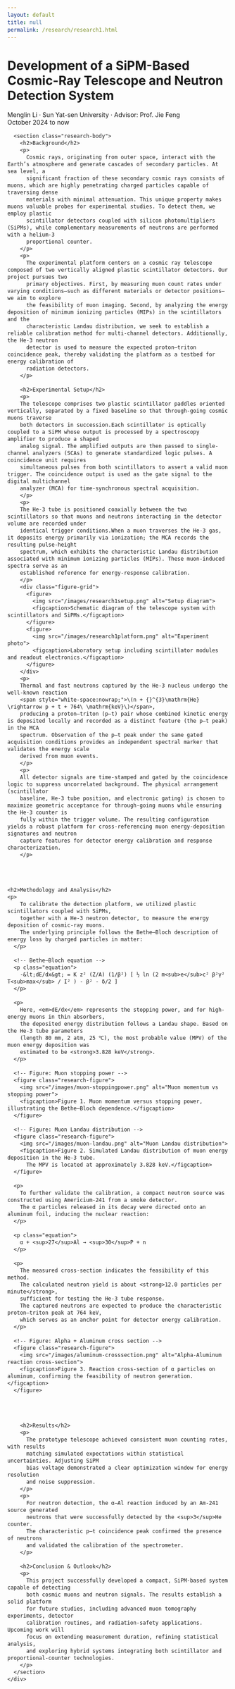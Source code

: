 ```yaml
---
layout: default
title: null
permalink: /research/research1.html
---
```


<html lang="en">
<head>
  <meta charset="UTF-8">
  <title>Cosmic-Ray Telescope and Neutron Signal Detection</title>
  <link rel="stylesheet" href="research.css">
  <!-- MathJax -->
  <script src="https://polyfill.io/v3/polyfill.min.js?features=es6"></script>
  <script id="MathJax-script" async
    src="https://cdn.jsdelivr.net/npm/mathjax@3/es5/tex-mml-chtml.js">
  </script>
</head>
<body>
  <div id="research-detail">
    <div class="content-card">
      <h1 class="page__title">
        Development of a SiPM-Based Cosmic-Ray Telescope and Neutron Detection System
      </h1>
      <p class="meta">
        Menglin Li · Sun Yat-sen University · Advisor: Prof. Jie Feng<br>
        October 2024 to now
      </p>
      
      <section class="research-body">
        <h2>Background</h2>
        <p>
          Cosmic rays, originating from outer space, interact with the Earth’s atmosphere and generate cascades of secondary particles. At sea level, a 
          significant fraction of these secondary cosmic rays consists of muons, which are highly penetrating charged particles capable of traversing dense 
          materials with minimal attenuation. This unique property makes muons valuable probes for experimental studies. To detect them, we employ plastic 
          scintillator detectors coupled with silicon photomultipliers (SiPMs), while complementary measurements of neutrons are performed with a helium-3 
          proportional counter. 
        </p>
        <p>
          The experimental platform centers on a cosmic ray telescope composed of two vertically aligned plastic scintillator detectors. Our project pursues two 
          primary objectives. First, by measuring muon count rates under varying conditions—such as different materials or detector positions—we aim to explore 
          the feasibility of muon imaging. Second, by analyzing the energy deposition of minimum ionizing particles (MIPs) in the scintillators and the 
          characteristic Landau distribution, we seek to establish a reliable calibration method for multi-channel detectors. Additionally, the He-3 neutron 
          detector is used to measure the expected proton–triton coincidence peak, thereby validating the platform as a testbed for energy calibration of 
          radiation detectors.
        </p>

        <h2>Experimental Setup</h2>
        <p>
        The telescope comprises two plastic scintillator paddles oriented vertically, separated by a fixed baseline so that through-going cosmic muons traverse 
        both detectors in succession.Each scintillator is optically coupled to a SiPM whose output is processed by a spectroscopy amplifier to produce a shaped 
        analog signal. The amplified outputs are then passed to single-channel analyzers (SCAs) to generate standardized logic pulses. A coincidence unit requires 
        simultaneous pulses from both scintillators to assert a valid muon trigger. The coincidence output is used as the gate signal to the digital multichannel 
        analyzer (MCA) for time-synchronous spectral acquisition.
        </p>
        <p>
        The He-3 tube is positioned coaxially between the two scintillators so that muons and neutrons interacting in the detector volume are recorded under 
        identical trigger conditions.When a muon traverses the He-3 gas, it deposits energy primarily via ionization; the MCA records the resulting pulse-height 
        spectrum, which exhibits the characteristic Landau distribution associated with minimum ionizing particles (MIPs). These muon-induced spectra serve as an 
        established reference for energy-response calibration.
        </p>
        <div class="figure-grid">
          <figure>
            <img src="/images/research1setup.png" alt="Setup diagram">
            <figcaption>Schematic diagram of the telescope system with scintillators and SiPMs.</figcaption>
          </figure>
          <figure>
            <img src="/images/research1platform.png" alt="Experiment photo">
            <figcaption>Laboratory setup including scintillator modules and readout electronics.</figcaption>
          </figure>
        </div>
        <p>
        Thermal and fast neutrons captured by the He-3 nucleus undergo the well-known reaction
        <span style="white-space:nowrap;">\(n + {}^{3}\mathrm{He} \rightarrow p + t + 764\ \mathrm{keV}\)</span>,
        producing a proton–triton (p–t) pair whose combined kinetic energy is deposited locally and recorded as a distinct feature (the p–t peak) in the MCA 
        spectrum. Observation of the p–t peak under the same gated acquisition conditions provides an independent spectral marker that validates the energy scale 
        derived from muon events.
        </p>
        <p>
        All detector signals are time-stamped and gated by the coincidence logic to suppress uncorrelated background. The physical arrangement (scintillator 
        baseline, He-3 tube position, and electronic gating) is chosen to maximize geometric acceptance for through-going muons while ensuring the He-3 counter is 
        fully within the trigger volume. The resulting configuration yields a robust platform for cross-referencing muon energy-deposition signatures and neutron 
        capture features for detector energy calibration and response characterization.
        </p>




    <h2>Methodology and Analysis</h2>
    <p>
        To calibrate the detection platform, we utilized plastic scintillators coupled with SiPMs, 
        together with a He-3 neutron detector, to measure the energy deposition of cosmic-ray muons. 
        The underlying principle follows the Bethe–Bloch description of energy loss by charged particles in matter:
      </p>

      <!-- Bethe–Bloch equation -->
      <p class="equation">
        -&lt;dE/dx&gt; = K z² (Z/A) (1/β²) [ ½ ln (2 m<sub>e</sub>c² β²γ² T<sub>max</sub> / I² ) - β² - δ/2 ]
      </p>

      <p>
        Here, <em>dE/dx</em> represents the stopping power, and for high-energy muons in thin absorbers, 
        the deposited energy distribution follows a Landau shape. Based on the He-3 tube parameters 
        (length 80 mm, 2 atm, 25 ℃), the most probable value (MPV) of the muon energy deposition was 
        estimated to be <strong>3.828 keV</strong>.
      </p>

      <!-- Figure: Muon stopping power -->
      <figure class="research-figure">
        <img src="/images/muon-stoppingpower.png" alt="Muon momentum vs stopping power">
        <figcaption>Figure 1. Muon momentum versus stopping power, illustrating the Bethe–Bloch dependence.</figcaption>
      </figure>

      <!-- Figure: Muon Landau distribution -->
      <figure class="research-figure">
        <img src="/images/muon-landau.png" alt="Muon Landau distribution">
        <figcaption>Figure 2. Simulated Landau distribution of muon energy deposition in the He-3 tube. 
          The MPV is located at approximately 3.828 keV.</figcaption>
      </figure>

      <p>
        To further validate the calibration, a compact neutron source was constructed using Americium-241 from a smoke detector. 
        The α particles released in its decay were directed onto an aluminum foil, inducing the nuclear reaction:
      </p>

      <p class="equation">
        α + <sup>27</sup>Al → <sup>30</sup>P + n
      </p>

      <p>
        The measured cross-section indicates the feasibility of this method. 
        The calculated neutron yield is about <strong>12.0 particles per minute</strong>, 
        sufficient for testing the He-3 tube response. 
        The captured neutrons are expected to produce the characteristic proton–triton peak at 764 keV, 
        which serves as an anchor point for detector energy calibration.
      </p>

      <!-- Figure: Alpha + Aluminum cross section -->
      <figure class="research-figure">
        <img src="/images/aluminum-crosssection.png" alt="Alpha-Aluminum reaction cross-section">
        <figcaption>Figure 3. Reaction cross-section of α particles on aluminum, confirming the feasibility of neutron generation.</figcaption>
      </figure>




        <h2>Results</h2>
        <p>
          The prototype telescope achieved consistent muon counting rates, with results 
          matching simulated expectations within statistical uncertainties. Adjusting SiPM 
          bias voltage demonstrated a clear optimization window for energy resolution 
          and noise suppression.
        </p>
        <p>
          For neutron detection, the α–Al reaction induced by an Am-241 source generated 
          neutrons that were successfully detected by the <sup>3</sup>He counter. 
          The characteristic p–t coincidence peak confirmed the presence of neutrons 
          and validated the calibration of the spectrometer.
        </p>

        <h2>Conclusion & Outlook</h2>
        <p>
          This project successfully developed a compact, SiPM-based system capable of detecting 
          both cosmic muons and neutron signals. The results establish a solid platform 
          for future studies, including advanced muon tomography experiments, detector 
          calibration routines, and radiation-safety applications. Upcoming work will 
          focus on extending measurement duration, refining statistical analysis, 
          and exploring hybrid systems integrating both scintillator and proportional-counter technologies.
        </p>
      </section>
    </div>
  </div>
</body>
</html>
